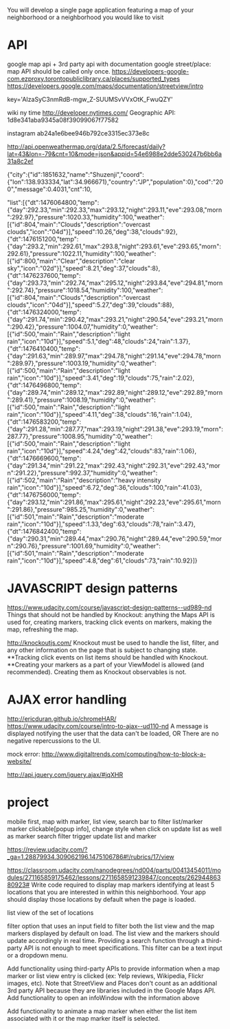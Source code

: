 


You will develop a single page application featuring a map of your neighborhood or a neighborhood you would like to visit

API
============
google map api + 3rd party api with documentation
google street/place: map API should be called only once.
https://developers-google-com.ezproxy.torontopubliclibrary.ca/places/supported_types
https://developers.google.com/maps/documentation/streetview/intro

key='AIzaSyC3nmRdB-mgw_Z-SUUMSvVVxOtK_FwuQZY'
<script src="http://maps.googleapis.com/maps/api/js?libraries=places&key=[YOUR_API_KEY]"></script>
<script async defer src="https://maps.googleapis.com/maps/api/js?key=YOUR_API_KEY&callback=initMap"
  type="text/javascript"></script>
wiki
ny time
http://developer.nytimes.com/
Geographic API: 1d8e341aba9345a08f39099067f77582

instagram
ab24a1e6bee946b792ce3315ec373e8c
  
http://api.openweathermap.org/data/2.5/forecast/daily?lat=43&lon=-79&cnt=10&mode=json&appid=54e6988e2dde530247b6bb6a31a8c2ef

{"city":{"id":1851632,"name":"Shuzenji","coord":{"lon":138.933334,"lat":34.966671},"country":"JP","population":0},"cod":"200","message":0.4031,"cnt":10,

"list":[{"dt":1476064800,"temp":{"day":292.33,"min":292.33,"max":293.12,"night":293.11,"eve":293.08,"morn":292.97},"pressure":1020.33,"humidity":100,"weather":[{"id":804,"main":"Clouds","description":"overcast clouds","icon":"04d"}],"speed":10.26,"deg":38,"clouds":92},{"dt":1476151200,"temp":{"day":293.2,"min":292.61,"max":293.8,"night":293.61,"eve":293.65,"morn":292.61},"pressure":1022.11,"humidity":100,"weather":[{"id":800,"main":"Clear","description":"clear sky","icon":"02d"}],"speed":8.21,"deg":37,"clouds":8},{"dt":1476237600,"temp":{"day":293.73,"min":292.74,"max":295.12,"night":293.84,"eve":294.81,"morn":292.74},"pressure":1018.54,"humidity":100,"weather":[{"id":804,"main":"Clouds","description":"overcast clouds","icon":"04d"}],"speed":5.27,"deg":39,"clouds":88},{"dt":1476324000,"temp":{"day":291.74,"min":290.42,"max":293.21,"night":290.54,"eve":293.21,"morn":290.42},"pressure":1004.07,"humidity":0,"weather":[{"id":500,"main":"Rain","description":"light rain","icon":"10d"}],"speed":5.1,"deg":48,"clouds":24,"rain":1.37},{"dt":1476410400,"temp":{"day":291.63,"min":289.97,"max":294.78,"night":291.14,"eve":294.78,"morn":289.97},"pressure":1003.19,"humidity":0,"weather":[{"id":500,"main":"Rain","description":"light rain","icon":"10d"}],"speed":3.41,"deg":19,"clouds":75,"rain":2.02},{"dt":1476496800,"temp":{"day":289.74,"min":289.12,"max":292.89,"night":289.12,"eve":292.89,"morn":289.41},"pressure":1008.19,"humidity":0,"weather":[{"id":500,"main":"Rain","description":"light rain","icon":"10d"}],"speed":4.11,"deg":38,"clouds":16,"rain":1.04},{"dt":1476583200,"temp":{"day":291.28,"min":287.77,"max":293.19,"night":291.38,"eve":293.19,"morn":287.77},"pressure":1008.95,"humidity":0,"weather":[{"id":500,"main":"Rain","description":"light rain","icon":"10d"}],"speed":4.24,"deg":42,"clouds":83,"rain":1.06},{"dt":1476669600,"temp":{"day":291.34,"min":291.22,"max":292.43,"night":292.31,"eve":292.43,"morn":291.22},"pressure":992.37,"humidity":0,"weather":[{"id":502,"main":"Rain","description":"heavy intensity rain","icon":"10d"}],"speed":6.72,"deg":36,"clouds":100,"rain":41.03},{"dt":1476756000,"temp":{"day":293.12,"min":291.86,"max":295.61,"night":292.23,"eve":295.61,"morn":291.86},"pressure":985.25,"humidity":0,"weather":[{"id":501,"main":"Rain","description":"moderate rain","icon":"10d"}],"speed":1.33,"deg":63,"clouds":78,"rain":3.47},{"dt":1476842400,"temp":{"day":290.31,"min":289.44,"max":290.76,"night":289.44,"eve":290.59,"morn":290.76},"pressure":1001.69,"humidity":0,"weather":[{"id":501,"main":"Rain","description":"moderate rain","icon":"10d"}],"speed":4.8,"deg":61,"clouds":73,"rain":10.92}]}  
  


JAVASCRIPT design patterns 
=============================
https://www.udacity.com/course/javascript-design-patterns--ud989-nd
Things that should not be handled by Knockout: anything the Maps API is used for, creating markers, tracking click events on markers, making the map, refreshing the map. 

http://knockoutjs.com/
Knockout must be used to handle the list, filter, and any other information on the page that is subject to changing state. 
**Tracking click events on list items should be handled with Knockout.
**Creating your markers as a part of your ViewModel is allowed (and recommended). Creating them as Knockout observables is not.

AJAX error handling
===========================
http://ericduran.github.io/chromeHAR/
https://www.udacity.com/course/intro-to-ajax--ud110-nd
A message is displayed notifying the user that the data can't be loaded, OR There are no negative repercussions to the UI. 

mock error: http://www.digitaltrends.com/computing/how-to-block-a-website/

http://api.jquery.com/jquery.ajax/#jqXHR

project
==================
mobile first, map with marker, list view, search bar to filter list/marker
marker clickable[popup info], change style when click on
update list as well as marker
search filter trigger update list and marker


https://review.udacity.com/?_ga=1.28879934.309062196.1475106786#!/rubrics/17/view

https://classroom.udacity.com/nanodegrees/nd004/parts/00413454011/modules/271165859175462/lessons/2711658591239847/concepts/26294486380923#
Write code required to display map markers identifying at least 5 locations that you are interested in within this neighborhood. Your app should display those locations by default when the page is loaded.

list view of the set of locations
 
filter option that uses an input field to filter both the list view and the map markers displayed by default on load. The list view and the markers should update accordingly in real time. Providing a search function through a third-party API is not enough to meet specifications. This filter can be a text input or a dropdown menu.

Add functionality using third-party APIs to provide information when a map marker or list view entry is clicked (ex: Yelp reviews, Wikipedia, Flickr images, etc). Note that StreetView and Places don't count as an additional 3rd party API because they are libraries included in the Google Maps API.
Add functionality to open an infoWindow with the information above

Add functionality to animate a map marker when either the list item associated with it or the map marker itself is selected.

